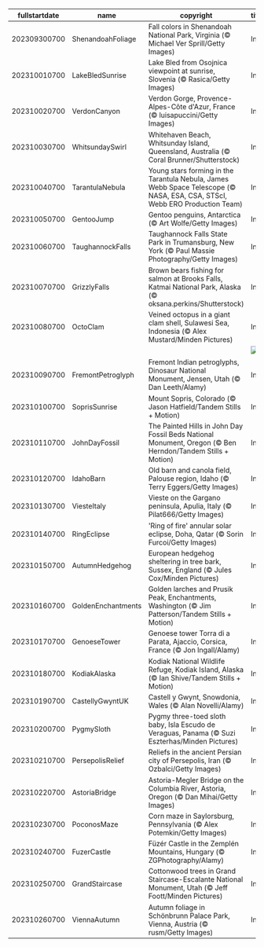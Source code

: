 |fullstartdate|name|copyright|title|image|
|--|--|--|--|--|
202309300700|ShenandoahFoliage|Fall colors in Shenandoah National Park, Virginia (© Michael Ver Sprill/Getty Images)|Info|![](/en-AU/2023/10/202309300700ShenandoahFoliage.jpg)|
202310010700|LakeBledSunrise|Lake Bled from Osojnica viewpoint at sunrise, Slovenia (© Rasica/Getty Images)|Info|![](/en-AU/2023/10/202310010700LakeBledSunrise.jpg)|
202310020700|VerdonCanyon|Verdon Gorge, Provence-Alpes-Côte d'Azur, France (© luisapuccini/Getty Images)|Info|![](/en-AU/2023/10/202310020700VerdonCanyon.jpg)|
202310030700|WhitsundaySwirl|Whitehaven Beach, Whitsunday Island, Queensland, Australia (© Coral Brunner/Shutterstock)|Info|![](/en-AU/2023/10/202310030700WhitsundaySwirl.jpg)|
202310040700|TarantulaNebula|Young stars forming in the Tarantula Nebula, James Webb Space Telescope (© NASA, ESA, CSA, STScI, Webb ERO Production Team)|Info|![](/en-AU/2023/10/202310040700TarantulaNebula.jpg)|
202310050700|GentooJump|Gentoo penguins, Antarctica (© Art Wolfe/Getty Images)|Info|![](/en-AU/2023/10/202310050700GentooJump.jpg)|
202310060700|TaughannockFalls|Taughannock Falls State Park in Trumansburg, New York (© Paul Massie Photography/Getty Images)|Info|![](/en-AU/2023/10/202310060700TaughannockFalls.jpg)|
202310070700|GrizzlyFalls|Brown bears fishing for salmon at Brooks Falls, Katmai National Park, Alaska (© oksana.perkins/Shutterstock)|Info|![](/en-AU/2023/10/202310070700GrizzlyFalls.jpg)|
202310080700|OctoClam|Veined octopus in a giant clam shell, Sulawesi Sea, Indonesia (© Alex Mustard/Minden Pictures)|Info|![](/en-AU/2023/10/202310080700OctoClam.jpg)|
||||![](/en-AU/2023/10/.jpg)|
202310090700|FremontPetroglyph|Fremont Indian petroglyphs, Dinosaur National Monument, Jensen, Utah (© Dan Leeth/Alamy)|Info|![](/en-AU/2023/10/202310090700FremontPetroglyph.jpg)|
202310100700|SoprisSunrise|Mount Sopris, Colorado (© Jason Hatfield/Tandem Stills + Motion)|Info|![](/en-AU/2023/10/202310100700SoprisSunrise.jpg)|
202310110700|JohnDayFossil|The Painted Hills in John Day Fossil Beds National Monument, Oregon (© Ben Herndon/Tandem Stills + Motion)|Info|![](/en-AU/2023/10/202310110700JohnDayFossil.jpg)|
202310120700|IdahoBarn|Old barn and canola field, Palouse region, Idaho (© Terry Eggers/Getty Images)|Info|![](/en-AU/2023/10/202310120700IdahoBarn.jpg)|
202310130700|ViesteItaly|Vieste on the Gargano peninsula, Apulia, Italy (© Pilat666/Getty Images)|Info|![](/en-AU/2023/10/202310130700ViesteItaly.jpg)|
202310140700|RingEclipse|'Ring of fire' annular solar eclipse, Doha, Qatar (© Sorin Furcoi/Getty Images)|Info|![](/en-AU/2023/10/202310140700RingEclipse.jpg)|
202310150700|AutumnHedgehog|European hedgehog sheltering in tree bark, Sussex, England (© Jules Cox/Minden Pictures)|Info|![](/en-AU/2023/10/202310150700AutumnHedgehog.jpg)|
202310160700|GoldenEnchantments|Golden larches and Prusik Peak, Enchantments, Washington (© Jim Patterson/Tandem Stills + Motion)|Info|![](/en-AU/2023/10/202310160700GoldenEnchantments.jpg)|
202310170700|GenoeseTower|Genoese tower Torra di a Parata, Ajaccio, Corsica, France (© Jon Ingall/Alamy)|Info|![](/en-AU/2023/10/202310170700GenoeseTower.jpg)|
202310180700|KodiakAlaska|Kodiak National Wildlife Refuge, Kodiak Island, Alaska (© Ian Shive/Tandem Stills + Motion)|Info|![](/en-AU/2023/10/202310180700KodiakAlaska.jpg)|
202310190700|CastellyGwyntUK|Castell y Gwynt, Snowdonia, Wales (© Alan Novelli/Alamy)|Info|![](/en-AU/2023/10/202310190700CastellyGwyntUK.jpg)|
202310200700|PygmySloth|Pygmy three-toed sloth baby, Isla Escudo de Veraguas, Panama (© Suzi Eszterhas/Minden Pictures)|Info|![](/en-AU/2023/10/202310200700PygmySloth.jpg)|
202310210700|PersepolisRelief|Reliefs in the ancient Persian city of Persepolis, Iran (© Ozbalci/Getty Images)|Info|![](/en-AU/2023/10/202310210700PersepolisRelief.jpg)|
202310220700|AstoriaBridge|Astoria-Megler Bridge on the Columbia River, Astoria, Oregon (© Dan Mihai/Getty Images)|Info|![](/en-AU/2023/10/202310220700AstoriaBridge.jpg)|
202310230700|PoconosMaze|Corn maze in Saylorsburg, Pennsylvania (© Alex Potemkin/Getty Images)|Info|![](/en-AU/2023/10/202310230700PoconosMaze.jpg)|
202310240700|FuzerCastle|Füzér Castle in the Zemplén Mountains, Hungary (© ZGPhotography/Alamy)|Info|![](/en-AU/2023/10/202310240700FuzerCastle.jpg)|
202310250700|GrandStaircase|Cottonwood trees in Grand Staircase-Escalante National Monument, Utah (© Jeff Foott/Minden Pictures)|Info|![](/en-AU/2023/10/202310250700GrandStaircase.jpg)|
202310260700|ViennaAutumn|Autumn foliage in Schönbrunn Palace Park, Vienna, Austria (© rusm/Getty Images)|Info|![](/en-AU/2023/10/202310260700ViennaAutumn.jpg)|
